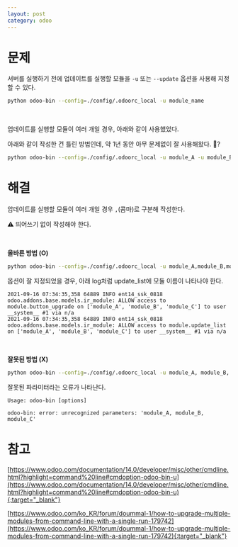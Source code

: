 ```yaml
---
layout: post
category: odoo
---
```


# 문제

서버를 실행하기 전에 업데이트를 실행할 모듈을 `-u` 또는 `--update` 옵션을 사용해 지정할 수 있다.

```bash
python odoo-bin --config=./config/.odoorc_local -u module_name
```

<br>

업데이트를 실행할 모듈이 여러 개일 경우, 아래와 같이 사용했었다.

아래와 같이 작성한 건 틀린 방법인데, 약 1년 동안 아무 문제없이 잘 사용해왔다. 🤔?

```bash
python odoo-bin --config=./config/.odoorc_local -u module_A -u module_B -u module_C
```

# 해결

압데이트를 실행할 모듈이 여러 개일 경우 `,`(콤마)로 구분해 작성한다. 

⚠️ 띄어쓰기 없이 작성해야 한다.

<br>

**올바른 방법 (O)**

```bash
python odoo-bin --config=./config/.odoorc_local -u module_A,module_B,module_C
```

옵션이 잘 지정되었을 경우, 아래 log처럼 update_list에 모듈 이름이 나타나야 한다.

```text
2021-09-16 07:34:35,358 64889 INFO ent14_ssk_0818 odoo.addons.base.models.ir_module: ALLOW access to module.button_upgrade on ['module_A', 'module_B', 'module_C'] to user __system__ #1 via n/a 
2021-09-16 07:34:35,358 64889 INFO ent14_ssk_0818 odoo.addons.base.models.ir_module: ALLOW access to module.update_list on ['module_A', 'module_B', 'module_C'] to user __system__ #1 via n/a 
```

<br>

**잘못된 방법 (X)**

```bash
python odoo-bin --config=./config/.odoorc_local -u module_A, module_B, module_C
```

잘못된 파라미터라는 오류가 나타난다.

```text
Usage: odoo-bin [options]

odoo-bin: error: unrecognized parameters: 'module_A, module_B, module_C'
```

# 참고

[https://www.odoo.com/documentation/14.0/developer/misc/other/cmdline.html?highlight=command%20line#cmdoption-odoo-bin-u](https://www.odoo.com/documentation/14.0/developer/misc/other/cmdline.html?highlight=command%20line#cmdoption-odoo-bin-u){:target="_blank"}

[https://www.odoo.com/ko_KR/forum/doummal-1/how-to-upgrade-multiple-modules-from-command-line-with-a-single-run-179742](https://www.odoo.com/ko_KR/forum/doummal-1/how-to-upgrade-multiple-modules-from-command-line-with-a-single-run-179742){:target="_blank"}
